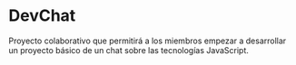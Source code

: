 # DevChat
Proyecto colaborativo que permitirá a los miembros empezar a desarrollar un proyecto básico de un chat sobre las tecnologías JavaScript.
